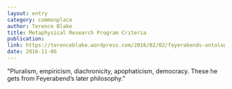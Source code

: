 ```yaml
---
layout: entry
category: commonplace
author: Terence Blake
title: Metaphysical Research Program Criteria
publication: 
link: https://terenceblake.wordpress.com/2016/02/02/feyerabends-ontology-pluralist-diachronic-apophatic-empirical-and-democratic/
date: 2016-11-06
---
```


"Pluralism, empiricism, diachronicity, apophaticism, democracy. These he gets from Feyerabend’s later philosophy."

